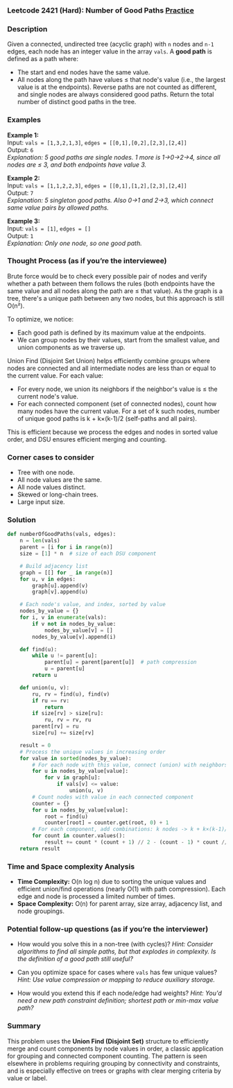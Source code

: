 ### Leetcode 2421 (Hard): Number of Good Paths [Practice](https://leetcode.com/problems/number-of-good-paths)

### Description  
Given a connected, undirected tree (acyclic graph) with `n` nodes and `n-1` edges, each node has an integer value in the array `vals`. A **good path** is defined as a path where:
- The start and end nodes have the same value.
- All nodes along the path have values ≤ that node's value (i.e., the largest value is at the endpoints).
Reverse paths are not counted as different, and single nodes are always considered good paths. Return the total number of distinct good paths in the tree.

### Examples  

**Example 1:**  
Input: `vals = [1,3,2,1,3]`, `edges = [[0,1],[0,2],[2,3],[2,4]]`  
Output: `6`  
*Explanation: 5 good paths are single nodes. 1 more is 1→0→2→4, since all nodes are ≤ 3, and both endpoints have value 3.*

**Example 2:**  
Input: `vals = [1,1,2,2,3]`, `edges = [[0,1],[1,2],[2,3],[2,4]]`  
Output: `7`  
*Explanation: 5 singleton good paths. Also 0→1 and 2→3, which connect same value pairs by allowed paths.*

**Example 3:**  
Input: `vals = [1]`, `edges = []`  
Output: `1`  
*Explanation: Only one node, so one good path.*

### Thought Process (as if you’re the interviewee)  
Brute force would be to check every possible pair of nodes and verify whether a path between them follows the rules (both endpoints have the same value and all nodes along the path are ≤ that value). As the graph is a tree, there's a unique path between any two nodes, but this approach is still O(n²).

To optimize, we notice:
- Each good path is defined by its maximum value at the endpoints.
- We can group nodes by their values, start from the smallest value, and union components as we traverse up.

Union Find (Disjoint Set Union) helps efficiently combine groups where nodes are connected and all intermediate nodes are less than or equal to the current value. For each value:
- For every node, we union its neighbors if the neighbor's value is ≤ the current node's value.
- For each connected component (set of connected nodes), count how many nodes have the current value. For a set of k such nodes, number of unique good paths is k + k×(k-1)/2 (self-paths and all pairs).

This is efficient because we process the edges and nodes in sorted value order, and DSU ensures efficient merging and counting.

### Corner cases to consider  
- Tree with one node.
- All node values are the same.
- All node values distinct.
- Skewed or long-chain trees.
- Large input size.

### Solution

```python
def numberOfGoodPaths(vals, edges):
    n = len(vals)
    parent = [i for i in range(n)]
    size = [1] * n  # size of each DSU component

    # Build adjacency list
    graph = [[] for _ in range(n)]
    for u, v in edges:
        graph[u].append(v)
        graph[v].append(u)

    # Each node's value, and index, sorted by value
    nodes_by_value = {}
    for i, v in enumerate(vals):
        if v not in nodes_by_value:
            nodes_by_value[v] = []
        nodes_by_value[v].append(i)

    def find(u):
        while u != parent[u]:
            parent[u] = parent[parent[u]]  # path compression
            u = parent[u]
        return u

    def union(u, v):
        ru, rv = find(u), find(v)
        if ru == rv:
            return
        if size[rv] > size[ru]:
            ru, rv = rv, ru
        parent[rv] = ru
        size[ru] += size[rv]

    result = 0
    # Process the unique values in increasing order
    for value in sorted(nodes_by_value):
        # For each node with this value, connect (union) with neighbors with value ≤ value
        for u in nodes_by_value[value]:
            for v in graph[u]:
                if vals[v] <= value:
                    union(u, v)
        # Count nodes with value in each connected component
        counter = {}
        for u in nodes_by_value[value]:
            root = find(u)
            counter[root] = counter.get(root, 0) + 1
        # For each component, add combinations: k nodes -> k + k×(k-1)//2
        for count in counter.values():
            result += count * (count + 1) // 2 - (count - 1) * count // 2  # k self + pairs = k
    return result
```

### Time and Space complexity Analysis  

- **Time Complexity:** O(n log n) due to sorting the unique values and efficient union/find operations (nearly O(1) with path compression). Each edge and node is processed a limited number of times.
- **Space Complexity:** O(n) for parent array, size array, adjacency list, and node groupings.

### Potential follow-up questions (as if you’re the interviewer)  

- How would you solve this in a non-tree (with cycles)?
  *Hint: Consider algorithms to find all simple paths, but that explodes in complexity. Is the definition of a good path still useful?*
  
- Can you optimize space for cases where `vals` has few unique values?
  *Hint: Use value compression or mapping to reduce auxiliary storage.*

- How would you extend this if each node/edge had weights?
  *Hint: You'd need a new path constraint definition; shortest path or min-max value path?*

### Summary
This problem uses the **Union Find (Disjoint Set)** structure to efficiently merge and count components by node values in order, a classic application for grouping and connected component counting. The pattern is seen elsewhere in problems requiring grouping by connectivity and constraints, and is especially effective on trees or graphs with clear merging criteria by value or label.